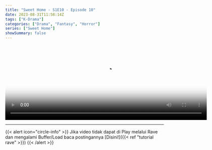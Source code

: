 ```yaml
---
title: "Sweet Home - S1E10 - Episode 10"
date: 2023-08-31T11:58:14Z
tags: ["K-Drama"]
categories: ["Drama", "Fantasy", "Horror"]
series: ["Sweet Home"]
showSummary: false
---
```


<video id="video-2" 
class="art-preview lazy video-js vjs-default-skin vjs-big-play-centered" 
controls preload="auto" 
width="640" 
height="240" 
poster="https://www.themoviedb.org/t/p/original/ufomKMiiLD9M2gTdTbKZvCAauph.jpg" 
data-setup='{ "example_option": true, "width": "auto", "height": "auto", "techOrder": ["html5","flash"] }' 
onseeked="true"><source src="https://kp3d-my.sharepoint.com/personal/ryoo_kp3d_onmicrosoft_com/_layouts/15/download.aspx?share=EcPg3oLwQEFCgxEIWilw0oIBIZ4mMGLXeyPVw-XHnL5z6g" type='video/mp4' />
</video>
<hr>
{{< alert icon="circle-info" >}}
Jika video tidak dapat di Play melalui Rave dan mengalami Buffer/Load baca postingannya [Disini!]({{< ref "tutorial rave" >}})
{{< /alert >}}
